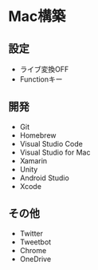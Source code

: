 # Mac構築

## 設定
* ライブ変換OFF
* Functionキー

## 開発
* Git
* Homebrew
* Visual Studio Code
* Visual Studio for Mac
* Xamarin
* Unity
* Android Studio
* Xcode

## その他
* Twitter
* Tweetbot
* Chrome
* OneDrive
